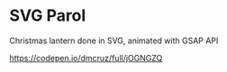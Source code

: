# SVG Parol

Christmas lantern done in SVG, animated with GSAP API

https://codepen.io/dmcruz/full/jOGNGZQ